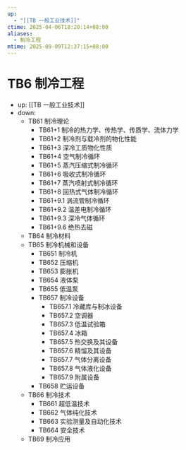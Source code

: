 ```yaml
---
up:
  - "[[TB 一般工业技术]]"
ctime: 2025-04-06T18:20:14+08:00
aliases:
  - 制冷工程
mtime: 2025-09-09T12:37:15+08:00
---
```


# TB6 制冷工程

- up: [[TB 一般工业技术]]
- down:	
	- TB61 制冷理论
		- TB61+1 制冷的热力学、传热学、传质学、流体力学
		- TB61+2 制冷剂与载冷剂的物化性能
		- TB61+3 深冷工质物化性质
		- TB61+4 空气制冷循环
		- TB61+5 蒸汽压缩式制冷循环
		- TB61+6 吸收式制冷循环
		- TB61+7 蒸汽喷射式制冷循环
		- TB61+8 回热式气体制冷循环
		- TB61+9.1 涡流管制冷循环
		- TB61+9.2 温差电制冷循环
		- TB61+9.3 深冷气体循环
		- TB61+9.6 绝热去磁
	- TB64 制冷材料
	- TB65 制冷机械和设备
		- TB651 制冷机
		- TB652 压缩机
		- TB653 膨胀机
		- TB654 液体泵
		- TB655 低温泵
		- TB657 制冷设备
			- TB657.1 冷藏库与制冰设备
			- TB657.2 空调器
			- TB657.3 低温试验箱
			- TB657.4 冰箱
			- TB657.5 热交换及其设备
			- TB657.6 精馏及其设备
			- TB657.7 气体分离设备
			- TB657.8 气体液化设备
			- TB657.9 附属设备
		- TB658 贮运设备
	- TB66 制冷技术
		- TB661 超低温技术
		- TB662 气体纯化技术
		- TB663 实验测量及自动化技术
		- TB664 安全技术
	- TB69 制冷应用
	
